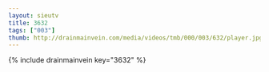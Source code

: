 ```yaml
--- 
layout: sieutv
title: 3632
tags: ["003"]
thumb: http://drainmainvein.com/media/videos/tmb/000/003/632/player.jpg
---
```

{% include drainmainvein key="3632" %} 
